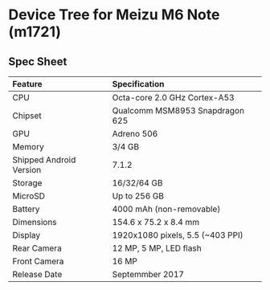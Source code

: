 # Device Tree for Meizu M6 Note (m1721)

## Spec Sheet

| Feature                 | Specification                     |
| :---------------------- | :-------------------------------- |
| CPU                     | Octa-core 2.0 GHz Cortex-A53      |
| Chipset                 | Qualcomm MSM8953 Snapdragon 625   |
| GPU                     | Adreno 506                        |
| Memory                  | 3/4 GB                            |
| Shipped Android Version | 7.1.2                             |
| Storage                 | 16/32/64 GB                       |
| MicroSD                 | Up to 256 GB                      |
| Battery                 | 4000 mAh (non-removable)          |
| Dimensions              | 154.6 x 75.2 x 8.4 mm             |
| Display                 | 1920x1080 pixels, 5.5 (~403 PPI)  |
| Rear Camera             | 12 MP, 5 MP, LED flash            |
| Front Camera            | 16 MP                             |
| Release Date            | Septemmber 2017                   |
